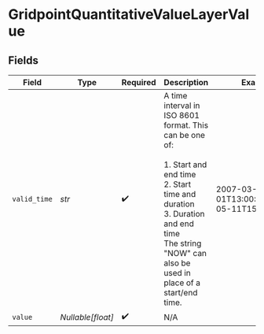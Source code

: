 # GridpointQuantitativeValueLayerValue


## Fields

| Field                                                                                                                                                                                                           | Type                                                                                                                                                                                                            | Required                                                                                                                                                                                                        | Description                                                                                                                                                                                                     | Example                                                                                                                                                                                                         |
| --------------------------------------------------------------------------------------------------------------------------------------------------------------------------------------------------------------- | --------------------------------------------------------------------------------------------------------------------------------------------------------------------------------------------------------------- | --------------------------------------------------------------------------------------------------------------------------------------------------------------------------------------------------------------- | --------------------------------------------------------------------------------------------------------------------------------------------------------------------------------------------------------------- | --------------------------------------------------------------------------------------------------------------------------------------------------------------------------------------------------------------- |
| `valid_time`                                                                                                                                                                                                    | *str*                                                                                                                                                                                                           | :heavy_check_mark:                                                                                                                                                                                              | A time interval in ISO 8601 format. This can be one of:<br/><br/>    1. Start and end time<br/>    2. Start time and duration<br/>    3. Duration and end time<br/>The string "NOW" can also be used in place of a start/end time.<br/> | 2007-03-01T13:00:00Z/2008-05-11T15:30:00Z                                                                                                                                                                       |
| `value`                                                                                                                                                                                                         | *Nullable[float]*                                                                                                                                                                                               | :heavy_check_mark:                                                                                                                                                                                              | N/A                                                                                                                                                                                                             |                                                                                                                                                                                                                 |